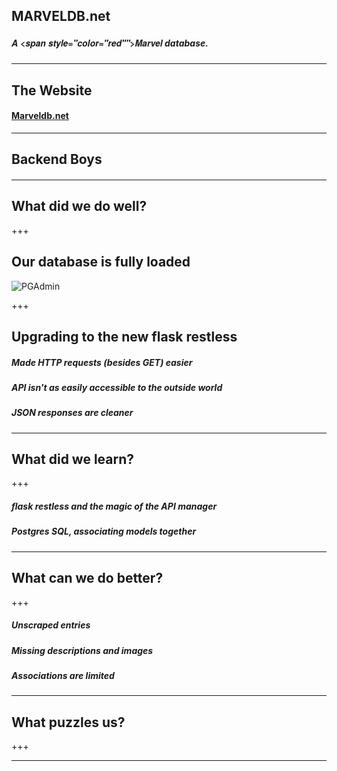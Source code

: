 ## MARVELDB.net
##### <span style="font-family:Helvetica Neue; font-weight:bold">A <span style="color="red"">Marvel</span> database.</span>

---

## The Website
#### <a href="http://marveldb.net/about">Marveldb.net</a>

---

## Backend Boys
#### 

---

## What did we do well?

+++

## Our database is fully loaded
![PGAdmin](https://github.com/dontforce/idb/blob/master/capture%20(1).jpg)

+++

## Upgrading to the new flask restless
##### Made HTTP requests (besides GET) easier
##### API isn't as easily accessible to the outside world
##### JSON responses are cleaner

---

## What did we learn?

+++

##### flask restless and the magic of the API manager
##### Postgres SQL, associating models together

---

## What can we do better?

+++

##### Unscraped entries
##### Missing descriptions and images
##### Associations are limited

---

## What puzzles us?

+++



---
